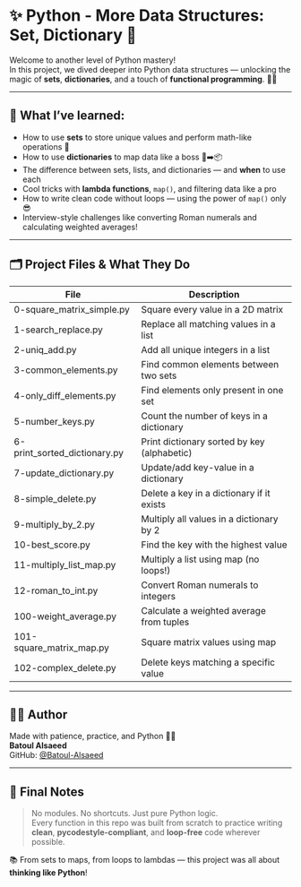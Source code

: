 # ✨ Python - More Data Structures: Set, Dictionary 🐍

Welcome to another level of Python mastery!  
In this project, we dived deeper into Python data structures — unlocking the magic of **sets**, **dictionaries**, and a touch of **functional programming**. 🎩✨

---

## 🚀 What I’ve learned:

- How to use **sets** to store unique values and perform math-like operations 🧮
- How to use **dictionaries** to map data like a boss 🔑➡️📦
- The difference between sets, lists, and dictionaries — and **when** to use each
- Cool tricks with **lambda functions**, `map()`, and filtering data like a pro
- How to write clean code without loops — using the power of `map()` only 😎
- Interview-style challenges like converting Roman numerals and calculating weighted averages!

---

## 🗂️ Project Files & What They Do

| File                         | Description                                 |
|------------------------------|---------------------------------------------|
| 0-square_matrix_simple.py    | Square every value in a 2D matrix            |
| 1-search_replace.py          | Replace all matching values in a list       |
| 2-uniq_add.py                | Add all unique integers in a list           |
| 3-common_elements.py         | Find common elements between two sets       |
| 4-only_diff_elements.py      | Find elements only present in one set       |
| 5-number_keys.py             | Count the number of keys in a dictionary    |
| 6-print_sorted_dictionary.py | Print dictionary sorted by key (alphabetic) |
| 7-update_dictionary.py       | Update/add key-value in a dictionary        |
| 8-simple_delete.py           | Delete a key in a dictionary if it exists   |
| 9-multiply_by_2.py           | Multiply all values in a dictionary by 2    |
| 10-best_score.py             | Find the key with the highest value         |
| 11-multiply_list_map.py      | Multiply a list using map (no loops!)       |
| 12-roman_to_int.py           | Convert Roman numerals to integers          |
| 100-weight_average.py        | Calculate a weighted average from tuples    |
| 101-square_matrix_map.py     | Square matrix values using map              |
| 102-complex_delete.py        | Delete keys matching a specific value       |

---

## 🧑‍💻 Author

Made with patience, practice, and Python 🐍💚  
**Batoul Alsaeed**  
GitHub: [@Batoul-Alsaeed](https://github.com/Batoul-Alsaeed)

---

## 🌟 Final Notes

> No modules. No shortcuts. Just pure Python logic.  
> Every function in this repo was built from scratch to practice writing **clean**, **pycodestyle-compliant**, and **loop-free** code wherever possible.

📚 From sets to maps, from loops to lambdas — this project was all about **thinking like Python**!
